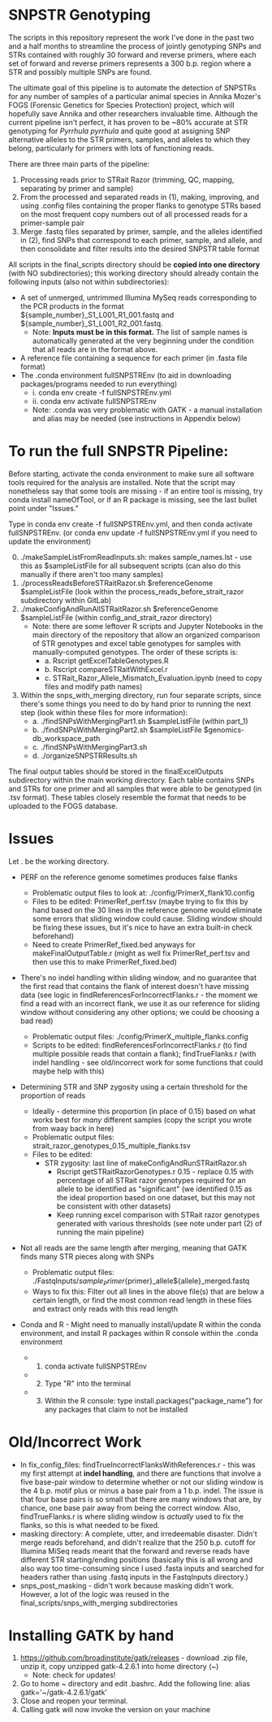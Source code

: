 # SNPSTR Genotyping

The scripts in this repository represent the work I've done in the past two and a half months to streamline the process of jointly genotyping SNPs and STRs contained with roughly 30 forward and reverse primers, where each set of forward and reverse primers represents a 300 b.p. region where a STR and possibly multiple SNPs are found.

The ultimate goal of this pipeline is to automate the detection of SNPSTRs for any number of samples of a particular animal species in Annika Mozer's FOGS (Forensic Genetics for Species Protection) project, which will hopefully save Annika and other researchers invaluable time. Although the current pipeline isn't perfect, it has proven to be ~80% accurate at STR genotyping for *Pyrrhula pyrrhula* and quite good at assigning SNP alternative alleles to the STR primers, samples, and alleles to which they belong, particularly for primers with lots of functioning reads. 

There are three main parts of the pipeline:
1. Processing reads prior to STRait Razor (trimming, QC, mapping, separating by primer and sample)
2. From the processed and separated reads in (1), making, improving, and using .config files containing the proper flanks to genotype STRs based on the most frequent copy numbers out of all processed reads for a primer-sample pair
3. Merge .fastq files separated by primer, sample, and the alleles identified in (2), find SNPs that correspond to each primer, sample, and allele, and then consolidate and filter results into the desired SNPSTR table format

All scripts in the final_scripts directory should be **copied into one directory** (with NO subdirectories); this working directory should already contain the following inputs (also not within subdirectories):
* A set of unmerged, untrimmed Illumina MySeq reads corresponding to the PCR products in the format ${sample_number}_S1_L001_R1_001.fastq and ${sample_number}_S1_L001_R2_001.fastq.
    * Note: **Inputs must be in this format.**  The list of sample names is automatically generated at the very beginning under the condition that all reads are in the format above.
* A reference file containing a sequence for each primer (in .fasta file format)
* The .conda environment fullSNPSTREnv (to aid in downloading packages/programs needed to run everything)
    * i. conda env create -f fullSNPSTREnv.yml
    * ii. conda env activate fullSNPSTREnv
    * Note: .conda was very problematic with GATK - a manual installation and alias may be needed (see instructions in Appendix below)



# To run the full SNPSTR Pipeline:
Before starting, activate the conda environment to make sure all software tools required for the analysis are installed. Note that the script may nonetheless say that some tools are missing - if an entire tool is missing, try conda install nameOfTool, or if an R package is missing, see the last bullet point under "Issues."

Type in conda env create -f fullSNPSTREnv.yml, and then conda activate fullSNPSTREnv. (or conda env update -f fullSNPSTREnv.yml if you need to update the environment)

0. ./makeSampleListFromReadInputs.sh: makes sample_names.lst - use this as $sampleListFile for all subsequent scripts (can also do this manually if there aren't too many samples) 
1. ./processReadsBeforeSTRaitRazor.sh $referenceGenome $sampleListFile (look within the process_reads_before_strait_razor subdirectory within GitLab)
2. ./makeConfigAndRunAllSTRaitRazor.sh $referenceGenome $sampleListFile (within config_and_strait_razor directory)
    * Note: there are some leftover R scripts and Jupyter Notebooks in the main directory of the repository that allow an organized comparison of STR genotypes and excel table genotypes for samples with manually-computed genotypes. The order of these scripts is:
        * a. Rscript getExcelTableGenotypes.R
        * b. Rscript compareSTRaitWithExcel.r
        * c. STRait_Razor_Allele_Mismatch_Evaluation.ipynb (need to copy files and modify path names)
3. Within the snps_with_merging directory, run four separate scripts, since there's some things you need to do by hand prior to running the next step (look within these files for more information):
    * a. ./findSNPsWithMergingPart1.sh $sampleListFile (within part_1)
    * b. ./findSNPsWithMergingPart2.sh $sampleListFile $genomics-db_workspace_path
    * c.  ./findSNPsWithMergingPart3.sh
    * d. ./organizeSNPSTRResults.sh

The final output tables should be stored in the finalExcelOutputs subdirectory within the main working directory. Each table contains SNPs and STRs for one primer and all samples that were able to be genotyped (in .tsv format). These tables closely resemble the format that needs to be uploaded to the FOGS database.

# Issues

Let . be the working directory.

* PERF on the reference genome sometimes produces false flanks
    * Problematic output files to look at: ./config/PrimerX_flank10.config
    * Files to be edited: PrimerRef_perf.tsv (maybe trying to fix this by hand based on the 30 lines in the reference genome would eliminate some errors that sliding window could cause. Sliding window should be fixing these issues, but it's nice to have an extra built-in check beforehand)
    * Need to create PrimerRef_fixed.bed anyways for makeFinalOutputTable.r (might as well fix PrimerRef_perf.tsv and then use this to make PrimerRef_fixed.bed)

* There's no indel handling within sliding window, and no guarantee that the first read that contains the flank of interest doesn't have missing data (see logic in findReferencesForIncorrectFlanks.r - the moment we find a read with an incorrect flank, we use it as our reference for sliding window without considering any other options; we could be choosing a bad read)
    * Problematic output files: ./config/PrimerX_multiple_flanks.config
    * Scripts to be edited: findReferencesForIncorrectFlanks.r (to find multiple possible reads that contain a flank); findTrueFlanks.r (with indel handling - see old/incorrect work for some functions that could maybe help with this)
    
* Determining STR and SNP zygosity using a certain threshold for the proportion of reads
    * Ideally - determine this proportion (in place of 0.15) based on what works best for *many* different samples (copy the script you wrote from waay back in here)
    * Problematic output files: strait_razor_genotypes_0.15_multiple_flanks.tsv
    * Files to be edited: 
        * STR zygosity: last line of makeConfigAndRunSTRaitRazor.sh
            * Rscript getSTRaitRazorGenotypes.r 0.15 - replace 0.15 with percentage of all STRait razor genotypes required for an allele to be identified as "significant" (we identified 0.15 as the ideal proportion based on one dataset, but this may not be consistent with other datasets)
            * Keep running excel comparison with STRait razor genotypes generated with various thresholds (see note under part (2) of running the main pipeline)


* Not all reads are the same length after merging, meaning that GATK finds many STR pieces along with SNPs
    * Problematic output files: ./FastqInputs/${sample}_Primer${primer}_allele${allele}_merged.fastq
    * Ways to fix this: Filter out all lines in the above file(s) that are below a certain length, or find the most common read length in these files and extract only reads with this read length 

* Conda and R - Might need to manually install/update R within the conda environment, and install R packages within R console within the .conda environment
    * 1. conda activate fullSNPSTREnv
    * 2. Type "R" into the terminal
    * 3. Within the R console: type install.packages("package_name") for any packages that claim to not be installed


# Old/Incorrect Work
* In fix_config_files: findTrueIncorrectFlanksWithReferences.r	- this was my first attempt at **indel handling**, and there are functions that involve a five base-pair window to determine whether or not our sliding window is the 4 b.p. motif plus or minus a base pair from a 1 b.p. indel. The issue is that four base pairs is so small that there are many windows that are, by chance, one base pair away from being the correct window. Also, findTrueFlanks.r is where sliding window is *actually* used to fix the flanks, so this is what needed to be fixed.
* masking directory: A complete, utter, and irredeemable disaster. Didn't merge reads beforehand, and didn't realize that the 250 b.p. cutoff for Illumina MiSeq reads meant that the forward and reverse reads have different STR starting/ending positions (basically this is all wrong and also way too time-consuming since I used .fasta inputs and searched for headers rather than using .fastq inputs in the FastqInputs directory.)
* snps_post_masking - didn't work because masking didn't work. However, a lot of the logic was reused in the final_scripts/snps_with_merging subdirectories

# Installing GATK by hand
1. https://github.com/broadinstitute/gatk/releases - download .zip file, unzip it, copy unzipped gatk-4.2.6.1 into home directory (~) 
    * Note: check for updates!
2. Go to home ~ directory and edit .bashrc. Add the following line: alias gatk='~/gatk-4.2.6.1/gatk'
3. Close and reopen your terminal.
4. Calling gatk will now invoke the version on your machine

